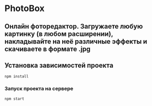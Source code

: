 # PhotoBox
## Онлайн фоторедактор. Загружаете любую картинку (в любом расширении), накладывайте на неё различные эффекты и скачиваете в формате .jpg

## Установка зависимостей проекта
```
npm install
```

### Запуск проекта на сервере
```
npm start
```
